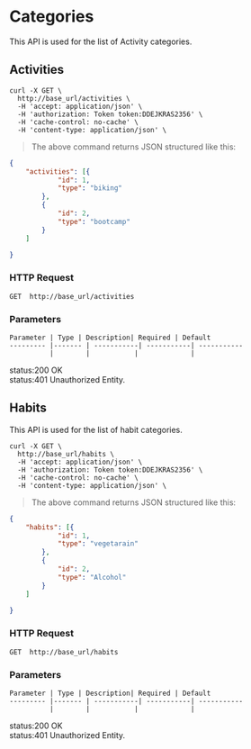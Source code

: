 # Categories

This API is used for the list of Activity categories.

## Activities

```shell
curl -X GET \
  http://base_url/activities \
  -H 'accept: application/json' \
  -H 'authorization: Token token:DDEJKRAS2356' \
  -H 'cache-control: no-cache' \
  -H 'content-type: application/json' \
```


> The above command returns JSON structured like this:

```json
{
	"activities": [{
			"id": 1,
			"type": "biking"
		},
		{
			"id": 2,
			"type": "bootcamp"
		}
	]

}

```


### HTTP Request

`GET  http://base_url/activities`


### Parameters

    Parameter | Type | Description| Required | Default
    --------- |------- | -----------| -----------| -----------
              |        |           |             |
              
<aside class="success">status:200 OK</aside>
<aside class="warning">status:401 Unauthorized Entity.</aside>

## Habits

This API is used for the list of habit categories.


```shell
curl -X GET \
  http://base_url/habits \
  -H 'accept: application/json' \
  -H 'authorization: Token token:DDEJKRAS2356' \
  -H 'cache-control: no-cache' \
  -H 'content-type: application/json' \
```


> The above command returns JSON structured like this:

```json
{
	"habits": [{
			"id": 1,
			"type": "vegetarain"
		},
		{
			"id": 2,
			"type": "Alcohol"
		}
	]

}

```


### HTTP Request

`GET  http://base_url/habits`


### Parameters

    Parameter | Type | Description| Required | Default
    --------- |------- | -----------| -----------| -----------
              |        |           |             |

<aside class="success">status:200 OK</aside>
<aside class="warning">status:401 Unauthorized Entity.</aside>